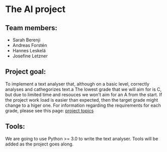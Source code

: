  The AI project
================
Team members:
-------------
   * Sarah Berenji
   * Andreas Forstén
   * Hannes Leskelä
   * Josefine Letzner

Project goal:
-------------
To implement a text analyser that, although on a basic level, correctly analyses and cathegorizes text.a
The lowest grade that we will aim for is C, but due to limited time and resouces we won't aim for an A from the start. If the project work load is easier than expected, then the target grade might change to a higer one.
For information regarding the requirements for each grade, please see this page: [project topics](https://www.kth.se/social/course/DD2380/subgroup/ht-2015-ai15/page/topics-4/)

Tools:
------
We are going to use Python >= 3.0 to write the text analyser.
Tools will be added as the project goes along.